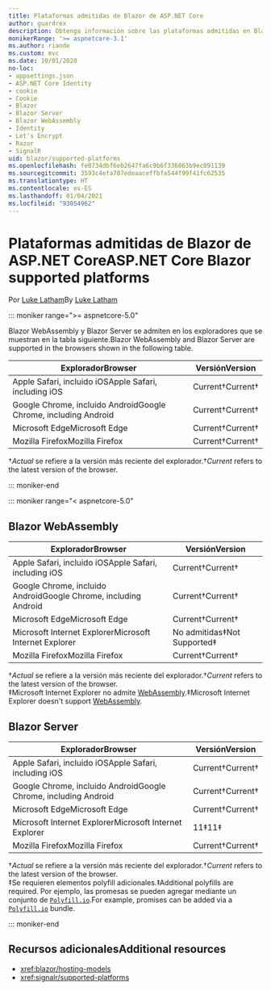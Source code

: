 ```yaml
---
title: Plataformas admitidas de Blazor de ASP.NET Core
author: guardrex
description: Obtenga información sobre las plataformas admitidas en Blazor de ASP.NET Core.
monikerRange: '>= aspnetcore-3.1'
ms.author: riande
ms.custom: mvc
ms.date: 10/01/2020
no-loc:
- appsettings.json
- ASP.NET Core Identity
- cookie
- Cookie
- Blazor
- Blazor Server
- Blazor WebAssembly
- Identity
- Let's Encrypt
- Razor
- SignalR
uid: blazor/supported-platforms
ms.openlocfilehash: fe0734dbf6eb2647fa6c9b6f336063b9ec091139
ms.sourcegitcommit: 3593c4efa707edeaaceffbfa544f99f41fc62535
ms.translationtype: HT
ms.contentlocale: es-ES
ms.lasthandoff: 01/04/2021
ms.locfileid: "93054962"
---
```

# <a name="aspnet-core-no-locblazor-supported-platforms"></a><span data-ttu-id="213f3-103">Plataformas admitidas de Blazor de ASP.NET Core</span><span class="sxs-lookup"><span data-stu-id="213f3-103">ASP.NET Core Blazor supported platforms</span></span>

<span data-ttu-id="213f3-104">Por [Luke Latham](https://github.com/guardrex)</span><span class="sxs-lookup"><span data-stu-id="213f3-104">By [Luke Latham](https://github.com/guardrex)</span></span>

::: moniker range=">= aspnetcore-5.0"

<span data-ttu-id="213f3-105">Blazor WebAssembly y Blazor Server se admiten en los exploradores que se muestran en la tabla siguiente.</span><span class="sxs-lookup"><span data-stu-id="213f3-105">Blazor WebAssembly and Blazor Server are supported in the browsers shown in the following table.</span></span>

| <span data-ttu-id="213f3-106">Explorador</span><span class="sxs-lookup"><span data-stu-id="213f3-106">Browser</span></span>                          | <span data-ttu-id="213f3-107">Versión</span><span class="sxs-lookup"><span data-stu-id="213f3-107">Version</span></span>         |
| -------------------------------- | --------------- |
| <span data-ttu-id="213f3-108">Apple Safari, incluido iOS</span><span class="sxs-lookup"><span data-stu-id="213f3-108">Apple Safari, including iOS</span></span>      | <span data-ttu-id="213f3-109">Current&dagger;</span><span class="sxs-lookup"><span data-stu-id="213f3-109">Current&dagger;</span></span> |
| <span data-ttu-id="213f3-110">Google Chrome, incluido Android</span><span class="sxs-lookup"><span data-stu-id="213f3-110">Google Chrome, including Android</span></span> | <span data-ttu-id="213f3-111">Current&dagger;</span><span class="sxs-lookup"><span data-stu-id="213f3-111">Current&dagger;</span></span> |
| <span data-ttu-id="213f3-112">Microsoft Edge</span><span class="sxs-lookup"><span data-stu-id="213f3-112">Microsoft Edge</span></span>                   | <span data-ttu-id="213f3-113">Current&dagger;</span><span class="sxs-lookup"><span data-stu-id="213f3-113">Current&dagger;</span></span> |
| <span data-ttu-id="213f3-114">Mozilla Firefox</span><span class="sxs-lookup"><span data-stu-id="213f3-114">Mozilla Firefox</span></span>                  | <span data-ttu-id="213f3-115">Current&dagger;</span><span class="sxs-lookup"><span data-stu-id="213f3-115">Current&dagger;</span></span> |  

<span data-ttu-id="213f3-116">&dagger;*Actual* se refiere a la versión más reciente del explorador.</span><span class="sxs-lookup"><span data-stu-id="213f3-116">&dagger;*Current* refers to the latest version of the browser.</span></span>  

::: moniker-end

::: moniker range="< aspnetcore-5.0"

## Blazor WebAssembly

| <span data-ttu-id="213f3-117">Explorador</span><span class="sxs-lookup"><span data-stu-id="213f3-117">Browser</span></span>                          | <span data-ttu-id="213f3-118">Versión</span><span class="sxs-lookup"><span data-stu-id="213f3-118">Version</span></span>               |
| -------------------------------- | --------------------- |
| <span data-ttu-id="213f3-119">Apple Safari, incluido iOS</span><span class="sxs-lookup"><span data-stu-id="213f3-119">Apple Safari, including iOS</span></span>      | <span data-ttu-id="213f3-120">Current&dagger;</span><span class="sxs-lookup"><span data-stu-id="213f3-120">Current&dagger;</span></span>       |
| <span data-ttu-id="213f3-121">Google Chrome, incluido Android</span><span class="sxs-lookup"><span data-stu-id="213f3-121">Google Chrome, including Android</span></span> | <span data-ttu-id="213f3-122">Current&dagger;</span><span class="sxs-lookup"><span data-stu-id="213f3-122">Current&dagger;</span></span>       |
| <span data-ttu-id="213f3-123">Microsoft Edge</span><span class="sxs-lookup"><span data-stu-id="213f3-123">Microsoft Edge</span></span>                   | <span data-ttu-id="213f3-124">Current&dagger;</span><span class="sxs-lookup"><span data-stu-id="213f3-124">Current&dagger;</span></span>       |
| <span data-ttu-id="213f3-125">Microsoft Internet Explorer</span><span class="sxs-lookup"><span data-stu-id="213f3-125">Microsoft Internet Explorer</span></span>      | <span data-ttu-id="213f3-126">No admitidas&Dagger;</span><span class="sxs-lookup"><span data-stu-id="213f3-126">Not Supported&Dagger;</span></span> |
| <span data-ttu-id="213f3-127">Mozilla Firefox</span><span class="sxs-lookup"><span data-stu-id="213f3-127">Mozilla Firefox</span></span>                  | <span data-ttu-id="213f3-128">Current&dagger;</span><span class="sxs-lookup"><span data-stu-id="213f3-128">Current&dagger;</span></span>       |  

<span data-ttu-id="213f3-129">&dagger;*Actual* se refiere a la versión más reciente del explorador.</span><span class="sxs-lookup"><span data-stu-id="213f3-129">&dagger;*Current* refers to the latest version of the browser.</span></span>  
<span data-ttu-id="213f3-130">&Dagger;Microsoft Internet Explorer no admite [WebAssembly](https://webassembly.org).</span><span class="sxs-lookup"><span data-stu-id="213f3-130">&Dagger;Microsoft Internet Explorer doesn't support [WebAssembly](https://webassembly.org).</span></span>

## Blazor Server

| <span data-ttu-id="213f3-131">Explorador</span><span class="sxs-lookup"><span data-stu-id="213f3-131">Browser</span></span>                          | <span data-ttu-id="213f3-132">Versión</span><span class="sxs-lookup"><span data-stu-id="213f3-132">Version</span></span>         |
| -------------------------------- | --------------- |
| <span data-ttu-id="213f3-133">Apple Safari, incluido iOS</span><span class="sxs-lookup"><span data-stu-id="213f3-133">Apple Safari, including iOS</span></span>      | <span data-ttu-id="213f3-134">Current&dagger;</span><span class="sxs-lookup"><span data-stu-id="213f3-134">Current&dagger;</span></span> |
| <span data-ttu-id="213f3-135">Google Chrome, incluido Android</span><span class="sxs-lookup"><span data-stu-id="213f3-135">Google Chrome, including Android</span></span> | <span data-ttu-id="213f3-136">Current&dagger;</span><span class="sxs-lookup"><span data-stu-id="213f3-136">Current&dagger;</span></span> |
| <span data-ttu-id="213f3-137">Microsoft Edge</span><span class="sxs-lookup"><span data-stu-id="213f3-137">Microsoft Edge</span></span>                   | <span data-ttu-id="213f3-138">Current&dagger;</span><span class="sxs-lookup"><span data-stu-id="213f3-138">Current&dagger;</span></span> |
| <span data-ttu-id="213f3-139">Microsoft Internet Explorer</span><span class="sxs-lookup"><span data-stu-id="213f3-139">Microsoft Internet Explorer</span></span>      | <span data-ttu-id="213f3-140">11&Dagger;</span><span class="sxs-lookup"><span data-stu-id="213f3-140">11&Dagger;</span></span>      |
| <span data-ttu-id="213f3-141">Mozilla Firefox</span><span class="sxs-lookup"><span data-stu-id="213f3-141">Mozilla Firefox</span></span>                  | <span data-ttu-id="213f3-142">Current&dagger;</span><span class="sxs-lookup"><span data-stu-id="213f3-142">Current&dagger;</span></span> |

<span data-ttu-id="213f3-143">&dagger;*Actual* se refiere a la versión más reciente del explorador.</span><span class="sxs-lookup"><span data-stu-id="213f3-143">&dagger;*Current* refers to the latest version of the browser.</span></span>  
<span data-ttu-id="213f3-144">&Dagger;Se requieren elementos polyfill adicionales.</span><span class="sxs-lookup"><span data-stu-id="213f3-144">&Dagger;Additional polyfills are required.</span></span> <span data-ttu-id="213f3-145">Por ejemplo, las promesas se pueden agregar mediante un conjunto de [`Polyfill.io`](https://polyfill.io/v3/).</span><span class="sxs-lookup"><span data-stu-id="213f3-145">For example, promises can be added via a [`Polyfill.io`](https://polyfill.io/v3/) bundle.</span></span>

::: moniker-end

## <a name="additional-resources"></a><span data-ttu-id="213f3-146">Recursos adicionales</span><span class="sxs-lookup"><span data-stu-id="213f3-146">Additional resources</span></span>

* <xref:blazor/hosting-models>
* <xref:signalr/supported-platforms>

